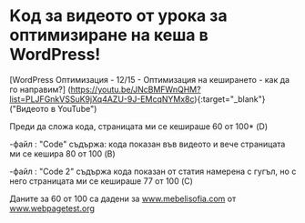# Kод за видеото от урока за оптимизиране на кеша в WordPress!
[WordPress Оптимизация - 12/15 - Оптимизация на кеширането - как да го направим?] (https://youtu.be/JNcBMFWnQHM?list=PLJFGnkVSSuK9jXq4AZU-9J-EMcqNYMx8c){:target="_blank"} ("Видеото в YouTube")

Преди да сложа кода, страницата ми се кешираше 60 от 100* (D)

-файл : "Code" съдържа: кода показан във видеото и вече страницата ми се кешира 80 от 100 (B)

-файл : "Code 2"  съдържа кода показан от статия намерена с гугъл, но с него страницата ми се кешираше 77 от 100  (C)



Даните за 60 от 100 са дадени за www.mebelisofia.com от www.webpagetest.org



